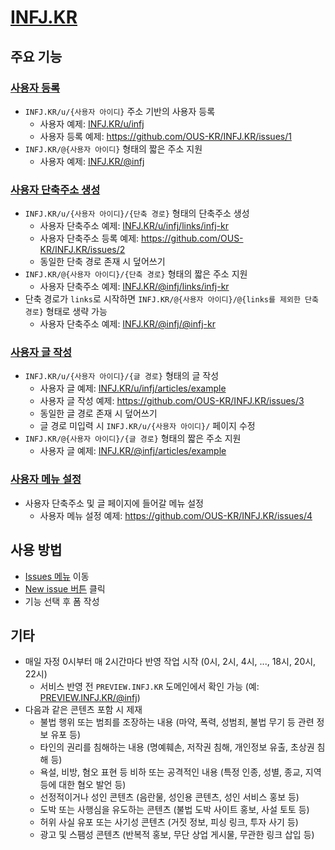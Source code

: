 # [INFJ.KR](https://infj.kr)

## 주요 기능

### [사용자 등록](https://github.com/OUS-KR/INFJ.KR/issues/new?template=01-user-register-by-issue.yml)

- `INFJ.KR/u/{사용자 아이디}` 주소 기반의 사용자 등록
  - 사용자 예제: [INFJ.KR/u/infj](https://infj.kr/u/infj)
  - 사용자 등록 예제: https://github.com/OUS-KR/INFJ.KR/issues/1
- `INFJ.KR/@{사용자 아이디}` 형태의 짧은 주소 지원
  - 사용자 예제: [INFJ.KR/@infj](https://infj.kr/@infj)

### [사용자 단축주소 생성](https://github.com/OUS-KR/INFJ.KR/issues/new?template=02-user-short-url-register-by-issue.yml)

- `INFJ.KR/u/{사용자 아이디}/{단축 경로}` 형태의 단축주소 생성
  - 사용자 단축주소 예제: [INFJ.KR/u/infj/links/infj-kr](https://infj.kr/u/infj/links/infj-kr)
  - 사용자 단축주소 등록 예제: https://github.com/OUS-KR/INFJ.KR/issues/2
  - 동일한 단축 경로 존재 시 덮어쓰기
- `INFJ.KR/@{사용자 아이디}/{단축 경로}` 형태의 짧은 주소 지원
  - 사용자 단축주소 예제: [INFJ.KR/@infj/links/infj-kr](https://infj.kr/@infj/links/infj-kr)
- 단축 경로가 `links`로 시작하면 `INFJ.KR/@{사용자 아이디}/@{links를 제외한 단축 경로}` 형태로 생략 가능
  - 사용자 단축주소 예제: [INFJ.KR/@infj/@infj-kr](https://infj.kr/@infj/@infj-kr)

### [사용자 글 작성](https://github.com/OUS-KR/INFJ.KR/issues/new?template=03-user-article-writing-by-issue.yml)

- `INFJ.KR/u/{사용자 아이디}/{글 경로}` 형태의 글 작성
  - 사용자 글 예제: [INFJ.KR/u/infj/articles/example](https://infj.kr/u/infj/articles/example)
  - 사용자 글 작성 예제: https://github.com/OUS-KR/INFJ.KR/issues/3
  - 동일한 글 경로 존재 시 덮어쓰기
  - 글 경로 미입력 시 `INFJ.KR/u/{사용자 아이디}/` 페이지 수정
- `INFJ.KR/@{사용자 아이디}/{글 경로}` 형태의 짧은 주소 지원
  - 사용자 글 예제: [INFJ.KR/@infj/articles/example](https://infj.kr/@infj/articles/example)
 
### [사용자 메뉴 설정](https://github.com/OUS-KR/INFJ.KR/issues/new?template=04-user-menu-setting-by-issue.yml)

- 사용자 단축주소 및 글 페이지에 들어갈 메뉴 설정
  - 사용자 메뉴 설정 예제: https://github.com/OUS-KR/INFJ.KR/issues/4

## 사용 방법

- [Issues 메뉴](https://github.com/OUS-KR/INFJ.KR/issues) 이동
- [New issue 버튼](https://github.com/OUS-KR/INFJ.KR/issues/new/choose) 클릭
- 기능 선택 후 폼 작성

## 기타

- 매일 자정 0시부터 매 2시간마다 반영 작업 시작 (0시, 2시, 4시, ..., 18시, 20시, 22시)
  - 서비스 반영 전 `PREVIEW.INFJ.KR` 도메인에서 확인 가능 (예: [PREVIEW.INFJ.KR/@infj](https://preview.infj.kr/u/infj))
- 다음과 같은 콘텐츠 포함 시 제재
  - 불법 행위 또는 범죄를 조장하는 내용 (마약, 폭력, 성범죄, 불법 무기 등 관련 정보 유포 등)
  - 타인의 권리를 침해하는 내용 (명예훼손, 저작권 침해, 개인정보 유출, 초상권 침해 등)
  - 욕설, 비방, 혐오 표현 등 비하 또는 공격적인 내용 (특정 인종, 성별, 종교, 지역 등에 대한 혐오 발언 등)
  - 선정적이거나 성인 콘텐츠 (음란물, 성인용 콘텐츠, 성인 서비스 홍보 등)
  - 도박 또는 사행심을 유도하는 콘텐츠 (불법 도박 사이트 홍보, 사설 토토 등)
  - 허위 사실 유포 또는 사기성 콘텐츠 (거짓 정보, 피싱 링크, 투자 사기 등)
  - 광고 및 스팸성 콘텐츠 (반복적 홍보, 무단 상업 게시물, 무관한 링크 삽입 등)
